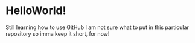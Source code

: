 # HelloWorld!
Still learning how to use GitHub
I am not sure what to put in this particular
repository so imma keep it short, for now!
